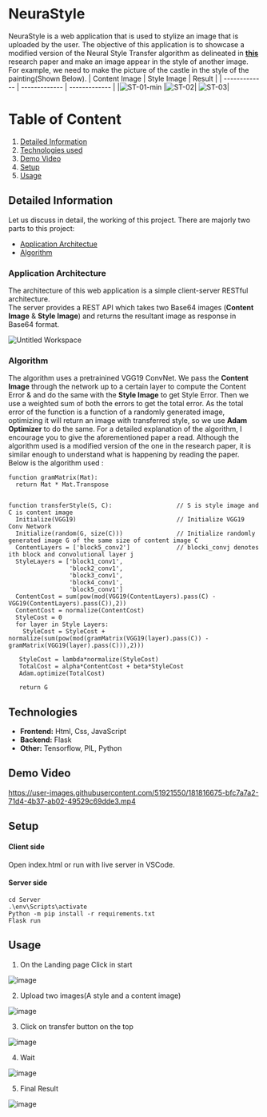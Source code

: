 # NeuraStyle
NeuraStyle is a web application that is used to stylize an image that is uploaded by the user. The objective of this application is to showcase a modified version of the Neural Style Transfer algorithm as delineated in [**this**](https://arxiv.org/abs/1508.06576) research paper and make an image appear in the style of another image.  
For example, we need to make the picture of the castle in the style of the painting(Shown Below).
| Content Image  | Style Image | Result |
| ------------- | ------------- | ------------- |
|![ST-01-min](https://user-images.githubusercontent.com/51921550/181769458-12a1ab74-ac9a-4596-bb37-e15503728d09.jpg) |![ST-02](https://user-images.githubusercontent.com/51921550/181769167-b0cbd3af-ce1a-4a41-b41a-e1cbdd70f264.jpg)| ![ST-03](https://user-images.githubusercontent.com/51921550/181769207-fc2325ec-c76d-4db6-b7f1-1f7a33c6d283.jpg)| 

# Table of Content
1) [Detailed Information](#info)  
2) [Technologies used](#technologies)
3) [Demo Video](#video)
4) [Setup](#setup)
5) [Usage](#usage)


<a name="info"/>

## Detailed Information
Let us discuss in detail, the working of this project.
There are majorly two parts to this project:
- [Application Architectue](#architecture)
- [Algorithm](#algo)
  
<a name="architecture"/>

### Application Architecture
The architecture of this web application is a simple client-server RESTful architecture.  
The server provides a REST API which takes two Base64 images (**Content Image** & **Style Image**) and returns the resultant image as response in Base64 format.

![Untitled Workspace](https://user-images.githubusercontent.com/51921550/181747249-ca9d212d-d9bd-41de-a38a-1aba74c22af9.png)

<a name="algo"/>

### Algorithm
The algorithm uses a pretrainined VGG19 ConvNet. We pass the **Content Image** through the network up to a certain layer to compute the Content Error & and do the same with the **Style Image** to get Style Error. Then we use a weighted sum of both the errors to get the total error. As the total error of the function is a function of a  randomly generated image, optimizing it will return an image with transferred style, so we use **Adam Optimizer** to do the same. For a detailed explanation of the algorithm, I encourage you to give the aforementioned paper a read. Although the algorithm used is a modified version of the one in the research paper, it is similar enough to understand what is happening by reading the paper. Below is the algorithm used :
```
function gramMatrix(Mat):
  return Mat * Mat.Transpose


function transferStyle(S, C):                  // S is style image and C is content image 
  Initialize(VGG19)                            // Initialize VGG19 Conv Network
  Initialize(random(G, size(C)))               // Initialize randomly generated image G of the same size of content image C 
  ContentLayers = ['block5_conv2']             // blocki_convj denotes ith block and convolutional layer j
  StyleLayers = ['block1_conv1',
                 'block2_conv1',
                 'block3_conv1',
                 'block4_conv1',
                 'block5_conv1']
  ContentCost = sum(pow(mod(VGG19(ContentLayers).pass(C) - VGG19(ContentLayers).pass(C)),2))
  ContentCost = normalize(ContentCost)
  StyleCost = 0
  for layer in Style Layers:
    StyleCost = StyleCost + normalize(sum(pow(mod(gramMatrix(VGG19(layer).pass(C)) -gramMatrix(VGG19(layer).pass(C))),2)))
    
   StyleCost = lambda*normalize(StyleCost)
   TotalCost = alpha*ContentCost + beta*StyleCost
   Adam.optimize(TotalCost)
  
   return G  
```
<a name="technologies"/>

## Technologies
- **Frontend:** Html, Css, JavaScript
- **Backend:** Flask
- **Other:** Tensorflow, PIL, Python


<a name="video"/>

## Demo Video
https://user-images.githubusercontent.com/51921550/181816675-bfc7a7a2-71d4-4b37-ab02-49529c69dde3.mp4

## Setup
#### Client side
Open index.html or run with live server in VSCode.

#### Server side
```
cd Server
.\env\Scripts\activate
Python -m pip install -r requirements.txt
Flask run
```


## Usage
1) On the Landing page Click in start

![image](https://user-images.githubusercontent.com/51921550/181819986-a27c2a1e-abd7-478a-87ad-45697e1c3bee.png)

2) Upload two images(A style and a content image)

![image](https://user-images.githubusercontent.com/51921550/181820108-fe266750-adfd-4831-a7a1-59e322d86dda.png)

3) Click on transfer button on the top

![image](https://user-images.githubusercontent.com/51921550/181820287-55cfb281-b402-477a-b562-1e1e1b4f1120.png)

4) Wait

![image](https://user-images.githubusercontent.com/51921550/181820334-b4209902-fda6-450e-9a39-e48a0a3d8fca.png)

5) Final Result

![image](https://user-images.githubusercontent.com/51921550/181821890-407e9ed9-b5c0-4534-b21f-c0c762ae6b59.png)



